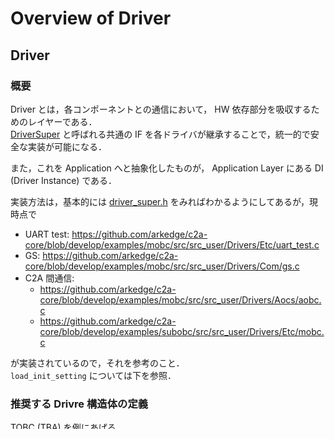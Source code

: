 # Overview of Driver

## Driver
### 概要
Driver とは，各コンポーネントとの通信において， HW 依存部分を吸収するためのレイヤーである．  
[DriverSuper](https://github.com/arkedge/c2a-core/blob/develop/Drivers/Super/) と呼ばれる共通の IF を各ドライバが継承することで，統一的で安全な実装が可能になる．

また，これを Application へと抽象化したものが， Application Layer にある DI (Driver Instance) である．

実装方法は，基本的には [driver_super.h](https://github.com/arkedge/c2a-core/blob/develop/Drivers/Super/driver_super.h) をみればわかるようにしてあるが，現時点で

- UART test: https://github.com/arkedge/c2a-core/blob/develop/examples/mobc/src/src_user/Drivers/Etc/uart_test.c
- GS: https://github.com/arkedge/c2a-core/blob/develop/examples/mobc/src/src_user/Drivers/Com/gs.c
- C2A 間通信:
    - https://github.com/arkedge/c2a-core/blob/develop/examples/mobc/src/src_user/Drivers/Aocs/aobc.c
    - https://github.com/arkedge/c2a-core/blob/develop/examples/subobc/src/src_user/Drivers/Etc/mobc.c

が実装されているので，それを参考のこと．  
`load_init_setting` については下を参照．

### 推奨する Drivre 構造体の定義
TOBC (TBA) を例にあげる．

```cpp
/**
 * @struct  TOBC_Driver
 * @brief
 */
typedef struct
{
  struct
  {
    DriverSuper super;                  //!< DriverSuper class
    RS422Config rs422_config;           //!< RS422 class
  } driver;
  TOBC_Info info;
} TOBC_Driver;
```
のように， `super` という名前で DriverSuper を継承（ C なので正確には継承ではないが，まあ has-a 関係で）する．  
そして， `info` という名前でそれぞれのドライバの持つ構造体メンバを持つ（ Application Info 構造体と並ぶ概念なので， `info` という命名を推奨）．  
そして，使用するIF構造体を持つ．


## DriverSuper
### テレメとしておろしてもいいのではないかなと思う DriverSuper のメンバ
[driver_super.h](https://github.com/arkedge/c2a-core/blob/develop/Drivers/Super/driver_super.h) のメンバから抜粋する．

`DriverSuper` の最上位には特に重要な情報はないので， `DriverSuper` の使っているstreamの `stream_config` のメンバを下ろす．  
具体的には以下．（ FIXME: 2021/12/04 現在，だいぶ情報が古い）

```cpp
struct DriverSuperStreamConfig
{
  uint8_t  is_enable;                                       //!< 有効か？  → ONOFFすることがあるのであれば

  DriverSuperSendStatus send_status;                        //!< フレーム送信状況  → 詳細な情報が見れるので必須に近いか？
  DriverSuperRecStatus  rec_status;                         //!< フレーム受信状況  → 詳細な情報が見れるので必須に近いか？

  uint32_t general_cmd_tx_count;                            //!< 通常コマンド送信回数  → 重要度低
  uint32_t req_tlm_cmd_tx_count;                            //!< テレメ要求コマンド送信回数  → 重要度低
  uint32_t req_tlm_cmd_tx_count_after_last_tx;              /*!< 最後にテレメを受信してからのテレメ要求コマンド送信回数  → 重要度低
                                                                 これが0でない場合，テレメが最新ではない可能性がある      */  → 重要度低
  uint32_t rx_frame_fix_count;                              //!< フレーム受信確定回数  → 重要度低

  OBCTime  general_cmd_tx_time;                             //!< 通常コマンド最終送信時刻  → 重要度低？ コンポによりそう
  OBCTime  req_tlm_cmd_tx_time;                             //!< テレメ要求コマンド最終送信時刻  → 重要度低？ コンポによりそう
  OBCTime  rx_time;                                         //!< なにかしらのデータの受信時刻  → 重要度低？ コンポによりそう
  OBCTime  rx_frame_fix_time;                               //!< フレーム確定時刻  → 最後に受信した時間がわかるので必須？

  uint8_t  is_monitor_for_tlm_disruption;                   /*!< テレメ途絶判定をするか？/  → 現時点では未使用だが，将来的には？
                                                                 !!!!! [TODO] この機能は将来実装予定で現在未実装です !!!!! */
  uint32_t time_threshold_for_tlm_disruption;               //!< テレメ途絶判定の閾値 [ms]  → 現時点では未使用だが，将来的には？

  uint16_t rx_frame_rec_len_;                               //!< 受信データフレームの受信済みByte．rx_frame_に対する操作ポインタになる  → 基本的には不要だが，高度なデバッグをしたいなら

  uint8_t  is_rx_buffer_carry_over_;                        //!< 繰越する受信データがあるか？  → 基本的には不要だが，高度なデバッグをしたいなら
  uint16_t carry_over_buffer_size_;                         //!< 繰越する受信データのサイズ  → 基本的には不要だが，高度なデバッグをしたいなら
};
typedef struct DriverSuperStreamConfig DriverSuperStreamConfig;
```


### DriverSuper と C2A 間通信
TBW

[Driver/Communication with Components](../driver/communication_with_components.md) なども参照．

### その他
2021年の改良としては，大きく以下がある．
- コードの見通しの良さの大幅改良
- 高速化
- 複数のフレーム定義（＝ヘッダフッタやフレーム長）に対応するためのStreamの新設
    - これまでは定期・非定期で２つあったが，これがコードの見通しの良さとバグの温床になっていた
- varidationの強化

各ドライバの実装方法は，上で述べたように既存コードを参照してほしいが，初期化時にユーザー設定をデフォルト設定で上書きするための `load_init_setting` 関数ポインタを渡す必要がある．  
これは，旧 DriverSuper では，各ドライバの初期化関数で DriverSuper を初期化していたが，それでは DriverSuper のデフォルト値は設定できず（各 Driver 固有値を上書いてしまう）ため， DriverSuper の拡張性に乏しいだけでなく，ユーザーが使わない機能の変数まで明示的に初期化する必要があったことの改良によるものである．  
現 DriverSuper では，デフォルト値がセットされるため，使う機能の変数のみ `load_init_setting` で明示的に初期化すれば良い．
